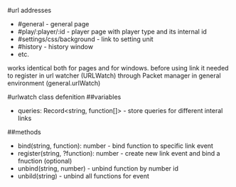 #url addresses
- \#general - general page
- \#play/:player/:id - player page with player type and its internal id
- \#settings/css/background - link to setting unit
- \#history - history window
- etc.

works identical both for pages and for windows.
before using link it needed to register in url watcher (URLWatch)
through Packet manager in general environment (general.urlWatch)

#urlwatch class defenition
##variables
- queries: Record<string, function[]> - store queries for different
interal links

##methods
- bind(string, function): number - bind function to specific link event
- register(string, ?function): number - create new link event and bind
a fnuction (optional)
- unbind(string, number) - unbind function by number id
- unbild(string) - unbind all functions for event
